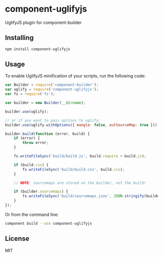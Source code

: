 # component-uglifyjs

UglifyJS plugin for component-builder

## Installing

```bash
npm install component-uglifyjs
```

## Usage

To enable UglifyJS minification of your scripts, run the following code:

```javascript
var Builder = require('component-builder');
var uglify = require('component-uglifyjs');
var fs = require('fs');

var builder = new Builder(__dirname);

builder.use(uglify);

// or if you want to pass options to uglify:
builder.use(uglify.withOptions({ mangle: false, outSourceMap: true }));

builder.build(function (error, build) {
    if (error) {
		throw error;
	}

    fs.writeFileSync('build/build.js', build.require + build.js);

    if (build.css) {
		fs.writeFileSync('build/build.css', build.css);
	}

	// NOTE: sourcemaps are stored on the builder, not the build!

	if (builder.sourcemaps) {
	    fs.writeFileSync('build/sourcemaps.json', JSON.stringify(builder.sourcemaps));
	}
});
```

Or from the command line:

```bash
component build --use component-uglifyjs
```

## License

MIT

